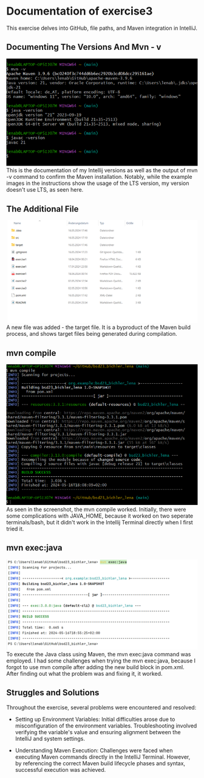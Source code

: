 # Documentation of exercise3
This exercise delves into GitHub, file paths, and Maven integration in IntelliJ.
## Documenting The Versions And Mvn - v
![Screenshot of the versions](./resources/images/ex3_versions.png)
This is the documentation of my Intellij versions as well as the output of mvn -v command to confirm the Maven installation.
Notably, while the example images in the instructions show the usage of the LTS version, my version doesn't use LTS, as seen here.

## The Additional File
![Screenshot of The Repository](./resources/images/ex3_1.png)
A new file was added - the target file. It is a byproduct of the Maven build process, and shows target files being generated during compilation.

## mvn compile
![Screenshot of successful mvn compile](./resources/images/ex3_2.png)
As seen in the screenshot, the mvn compile worked. Initially, there were some complications with JAVA_HOME, because it worked on two seperate terminals/bash, but it didn't work in the Intellij Terminal directly when I first tried it.

## mvn exec:java
![Screenshot of successful mvn exec:java](./resources/images/ex3_3.png)
To execute the Java class using Maven, the mvn exec:java command was employed. I had some challenges when trying the mvn exec:java, because I forgot to use mvn compile after adding the new build block in pom.xml. After finding out what the problem was and fixing it, it worked.

## Struggles and Solutions
Throughout the exercise, several problems were encountered and resolved:
   - Setting up Environment Variables: Initial difficulties arose due to misconfiguration of the environment variables. Troubleshooting involved verifying the variable's value and ensuring alignment between the IntelliJ and system settings.

   - Understanding Maven Execution: Challenges were faced when executing Maven commands directly in the IntelliJ Terminal. However, by referencing the correct Maven build lifecycle phases and syntax, successful execution was achieved.
